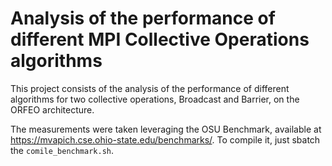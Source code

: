 # Analysis of the performance of different MPI Collective Operations algorithms

This project consists of the analysis of the performance of different algorithms for two collective operations, Broadcast and Barrier, on the ORFEO architecture.

The measurements were taken leveraging the OSU Benchmark, available at https://mvapich.cse.ohio-state.edu/benchmarks/. To compile it, just sbatch the `comile_benchmark.sh`.
